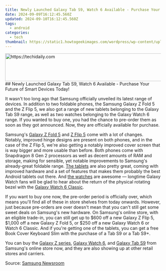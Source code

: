 ```yaml
---
title: Newly Launched Galaxy Tab S9, Watch 6 Available - Purchase Your Future of Smart Devices Today!
date: 2024-09-09T16:12:45.560Z
updated: 2024-09-10T16:12:45.560Z
tags:
  - android
categories:
  - tech
thumbnail: https://static1.howtogeekimages.com/wordpress/wp-content/uploads/wm/2023/08/person-taking-a-selfie-using-the-rear-cameras-on-the-samsung-galaxy-z-fold-5.jpg
---
```


<!-- affiliate ads begin -->
<a href="https://zebaoaffiliateprogram.pxf.io/c/5597632/2137973/21526" target="_top" id="2137973">
  <img src="//a.impactradius-go.com/display-ad/21526-2137973" border="0" alt="https://techidaily.com" width="728" height="90"/>
</a>
<img height="0" width="0" src="https://zebaoaffiliateprogram.pxf.io/i/5597632/2137973/21526" style="position:absolute;visibility:hidden;" border="0" />
<!-- affiliate ads end -->
## Newly Launched Galaxy Tab S9, Watch 6 Available - Purchase Your Future of Smart Devices Today!

It wasn't too long ago that Samsung officially unveiled its latest range of devices. In addition to two foldable phones, the Samsung Galaxy Z Fold 5 and the Z Flip 5, we also got a range of new tablets belonging to the Galaxy Tab S9 range, as well as two watches belonging to the Galaxy Watch 6 range. If you wanted to buy one, you had the chance to pre-order them as soon as they got announced. Now, they are officially available for purchase.

 Samsung's [Galaxy Z Fold 5](https://buynow-help.techidaily.com/oculus-quest-2-review-easy-excellent-vr-at-an-amazing-price/) and [Z Flip 5](https://facebook-videos.techidaily.com/new-in-2024-unveiling-prime-5-chrome-tools-for-facebook-vids/) come with a lot of changes. Notably, improved hinge designs are present on both phones, and in the case of the Z Flip 5, we're also getting a notably improved cover screen that is way bigger and more usable than before. Both phones come with Snapdragon 8 Gen 2 processors as well as decent amounts of RAM and storage, making for sensible, yet notable improvements to Samsung's already-great foldable range. [The tablets](https://facebook-video-content.techidaily.com/updated-revisiting-social-media-written-history-on-your-laptopsphones/) are also pretty great, coming with improved hardware and a set of features that makes them probably the best Android tablets out there. And [the watches](https://fox-cloud.techidaily.com/new-2024-approved-step-by-step-unlocking-the-joys-of-ifunnys-meme-app/) are awesome — longtime Galaxy Watch fans will be glad to hear about the return of the physical rotating bezel with the [Galaxy Watch 6 Classic](https://win-answers.techidaily.com/fix-guide-resolving-the-last-epoch-release-issues-on-pc-2024-edition/).

 If you want to buy one now, the pre-order period is officially over, which means you'll find all of these in store shelves from today onwards. However, just because pre-orders are over doesn't mean that you can't still get some sweet deals on Samsung's new hardware. On Samsung's online store, with an eligible trade-in, you can still get up to $600 off a new Galaxy Z Flip 5, $1,000 off a new Galaxy Z Fold 5, or $250 off a new Galaxy Watch 6 or Watch 6 Classic. And if you're getting one of the tablets, you can get a free Book Cover Keyboard Slim with the purchase of a Tab S9 or a Tab S9+.

 You can buy the [Galaxy Z series](https://shop-links.co/link/?exclusive=1&publisher_slug=itechdaily19598&url=https%3A%2F%2Fclick.linksynergy.com%2Fdeeplink%3Fid%3D2QzUaswX1as%26mid%3D47773%26u1%3DUUhtgUeUpU904724%26murl%3Dhttps%253A%252F%252Fwww.samsung.com%252Fus%252Fmobile%252Fphones%252Fgalaxy-z%252F), [Galaxy Watch 6](https://shop-links.co/link/?exclusive=1&publisher_slug=itechdaily19598&url=https%3A%2F%2Fclick.linksynergy.com%2Fdeeplink%3Fid%3D2QzUaswX1as%26mid%3D47773%26u1%3DUUhtgUeUpU904724%26murl%3Dhttps%253A%252F%252Fwww.samsung.com%252Fus%252Fwatches%252F), and [Galaxy Tab S9](https://shop-links.co/link/?exclusive=1&publisher_slug=itechdaily19598&url=https%3A%2F%2Fclick.linksynergy.com%2Fdeeplink%3Fid%3D2QzUaswX1as%26mid%3D47773%26u1%3DUUhtgUeUpU904724%26murl%3Dhttps%253A%252F%252Fwww.samsung.com%252Fus%252Ftablets%252Fgalaxy-tab-s9%252F) from Samsung's online store now, and they are also showing up at other retail stores and carriers.

 Source: [Samsung Newsroom](https://shop-links.co/link/?exclusive=1&publisher_slug=itechdaily19598&url=https%3A%2F%2Fnews.samsung.com%2Fus%2Fsamsung-announces-global-launch-of-latest-galaxy-z-series-galaxy-watch6-and-galaxy-tab-s9%2F)

<ins class="adsbygoogle"
     style="display:block"
     data-ad-format="autorelaxed"
     data-ad-client="ca-pub-7571918770474297"
     data-ad-slot="1223367746"></ins>



<ins class="adsbygoogle"
     style="display:block"
     data-ad-client="ca-pub-7571918770474297"
     data-ad-slot="8358498916"
     data-ad-format="auto"
     data-full-width-responsive="true"></ins>


